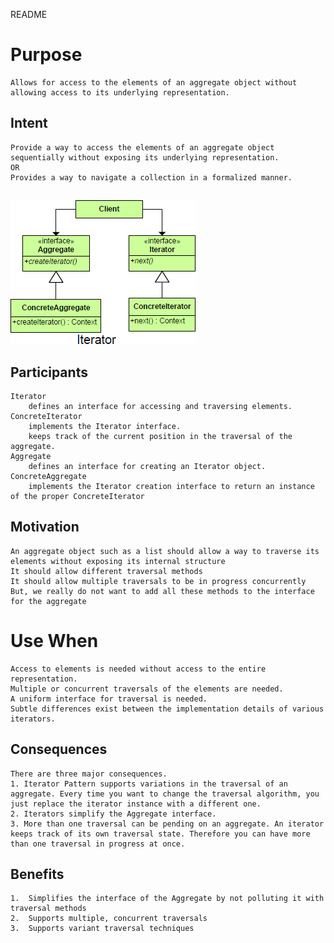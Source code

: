 README

# Purpose
	Allows for access to the elements of an aggregate object without allowing access to its underlying representation.
## Intent ##
	Provide a way to access the elements of an aggregate object sequentially without exposing its underlying representation.
	OR
	Provides a way to navigate a collection in a formalized manner.

##
![alt text](./Images/Iterator-1.md.png "Iterator")
##


## Participants ##
	Iterator
		defines an interface for accessing and traversing elements.
	ConcreteIterator
		implements the Iterator interface.
		keeps track of the current position in the traversal of the aggregate.
	Aggregate
		defines an interface for creating an Iterator object.
	ConcreteAggregate
		implements the Iterator creation interface to return an instance of the proper ConcreteIterator

## Motivation ##
	An aggregate object such as a list should allow a way to traverse its elements without exposing its internal structure
	It should allow different traversal methods
	It should allow multiple traversals to be in progress concurrently
	But, we really do not want to add all these methods to the interface for the aggregate

# Use When
	Access to elements is needed without access to the entire representation.
	Multiple or concurrent traversals of the elements are needed.
	A uniform interface for traversal is needed.
	Subtle differences exist between the implementation details of various iterators.

## Consequences ##
	There are three major consequences.
	1. Iterator Pattern supports variations in the traversal of an aggregate. Every time you want to change the traversal algorithm, you just replace the iterator instance with a different one.
	2. Iterators simplify the Aggregate interface.
	3. More than one traversal can be pending on an aggregate. An iterator keeps track of its own traversal state. Therefore you can have more than one traversal in progress at once.

## Benefits ##
	1. 	Simplifies the interface of the Aggregate by not polluting it with traversal methods
	2. 	Supports multiple, concurrent traversals
	3. 	Supports variant traversal techniques

